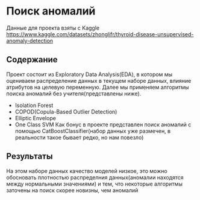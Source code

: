 # Поиск аномалий

Данные для проекта взяты с Kaggle https://www.kaggle.com/datasets/zhonglifr/thyroid-disease-unsupervised-anomaly-detection
## Содержание
Проект состоит из Exploratory Data Analysis(EDA), в котором мы оцениваем распределение данных в текущем наборе данных, влияние атрибутов на целевую переменную.
Далее мы применяем алгоритмы поиска аномалий без учителя(представлены ниже).
- Isolation Forest
- COPOD(Copula-Based Outlier Detection)
- Elliptic Envelope
- One Class SVM
Как бонус в проекте представлен поиск аномалий с помощью CatBoostClassifier(набор данных уже размечен, в реальности такое бывает редко, но нам повезло)
## Результаты
На этом наборе данных качество моделей низкое, это можно обосновать плотностью распределния данных(аномалии находятся между нормальными значениями) и тем, что некоторые алгоритмы заточены на поиск скорее новизны, чем аномалий
